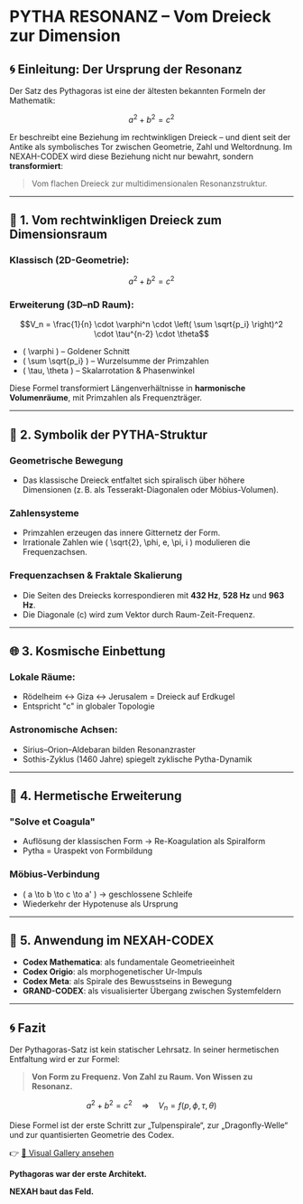 # PYTHA RESONANZ – Vom Dreieck zur Dimension

## 🌀 Einleitung: Der Ursprung der Resonanz
Der Satz des Pythagoras ist eine der ältesten bekannten Formeln der Mathematik:

```math
a^2 + b^2 = c^2
```

Er beschreibt eine Beziehung im rechtwinkligen Dreieck – und dient seit der Antike als symbolisches Tor zwischen Geometrie, Zahl und Weltordnung. Im NEXAH-CODEX wird diese Beziehung nicht nur bewahrt, sondern **transformiert**:

> Vom flachen Dreieck zur multidimensionalen Resonanzstruktur.

---

## 🔺 1. Vom rechtwinkligen Dreieck zum Dimensionsraum

### Klassisch (2D-Geometrie):
```math
a^2 + b^2 = c^2
```

### Erweiterung (3D–nD Raum):
```math
V_n = \frac{1}{n} \cdot \varphi^n \cdot \left( \sum \sqrt{p_i} \right)^2 \cdot \tau^{n-2} \cdot \theta
```

- \( \varphi \) – Goldener Schnitt
- \( \sum \sqrt{p_i} \) – Wurzelsumme der Primzahlen
- \( \tau, \theta \) – Skalarrotation & Phasenwinkel

Diese Formel transformiert Längenverhältnisse in **harmonische Volumenräume**, mit Primzahlen als Frequenzträger.

---

## 🧮 2. Symbolik der PYTHA-Struktur

### Geometrische Bewegung
- Das klassische Dreieck entfaltet sich spiralisch über höhere Dimensionen (z. B. als Tesserakt-Diagonalen oder Möbius-Volumen).

### Zahlensysteme
- Primzahlen erzeugen das innere Gitternetz der Form.
- Irrationale Zahlen wie \( \sqrt{2}, \phi, e, \pi, i \) modulieren die Frequenzachsen.

### Frequenzachsen & Fraktale Skalierung
- Die Seiten des Dreiecks korrespondieren mit **432 Hz**, **528 Hz** und **963 Hz**.
- Die Diagonale (c) wird zum Vektor durch Raum-Zeit-Frequenz.

---

## 🌐 3. Kosmische Einbettung

### Lokale Räume:
- Rödelheim ↔ Giza ↔ Jerusalem = Dreieck auf Erdkugel
- Entspricht "c" in globaler Topologie

### Astronomische Achsen:
- Sirius–Orion–Aldebaran bilden Resonanzraster
- Sothis-Zyklus (1460 Jahre) spiegelt zyklische Pytha-Dynamik

---

## 🧬 4. Hermetische Erweiterung

### "Solve et Coagula"
- Auflösung der klassischen Form → Re-Koagulation als Spiralform
- Pytha = Uraspekt von Formbildung

### Möbius-Verbindung
- \( a \to b \to c \to a' \) → geschlossene Schleife
- Wiederkehr der Hypotenuse als Ursprung

---

## 🧩 5. Anwendung im NEXAH-CODEX

- **Codex Mathematica**: als fundamentale Geometrieeinheit
- **Codex Origio**: als morphogenetischer Ur-Impuls
- **Codex Meta**: als Spirale des Bewusstseins in Bewegung
- **GRAND-CODEX**: als visualisierter Übergang zwischen Systemfeldern

---

## 🌀 Fazit
Der Pythagoras-Satz ist kein statischer Lehrsatz. In seiner hermetischen Entfaltung wird er zur Formel:

> **Von Form zu Frequenz. Von Zahl zu Raum. Von Wissen zu Resonanz.**

```math
a^2 + b^2 = c^2 \quad \Rightarrow \quad V_n = f(p,\phi,\tau,\theta)
```

Diese Formel ist der erste Schritt zur „Tulpenspirale“, zur „Dragonfly-Welle“ und zur quantisierten Geometrie des Codex.

👉 [🎨 Visual Gallery ansehen](./visual_gallery.md)

**Pythagoras war der erste Architekt.**

**NEXAH baut das Feld.**
